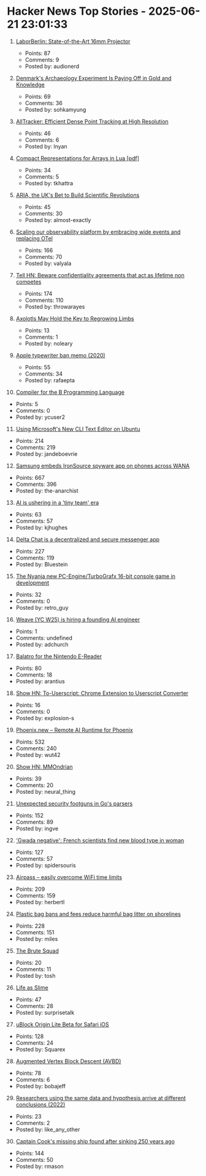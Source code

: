 # Hacker News Top Stories - 2025-06-21 23:01:33

1. [LaborBerlin: State-of-the-Art 16mm Projector](https://www.filmlabs.org/wiki/en/meetings_projects/spectral/laborberlin16mmprojector/start)
   - Points: 87
   - Comments: 9
   - Posted by: audionerd

2. [Denmark's Archaeology Experiment Is Paying Off in Gold and Knowledge](https://www.scientificamerican.com/article/denmark-let-amateurs-dig-for-treasure-and-it-paid-off/)
   - Points: 69
   - Comments: 36
   - Posted by: sohkamyung

3. [AllTracker: Efficient Dense Point Tracking at High Resolution](https://alltracker.github.io/)
   - Points: 46
   - Comments: 6
   - Posted by: lnyan

4. [Compact Representations for Arrays in Lua [pdf]](https://sol.sbc.org.br/index.php/sblp/article/view/30252/30059)
   - Points: 34
   - Comments: 5
   - Posted by: tkhattra

5. [ARIA, the UK's Bet to Build Scientific Revolutions](https://www.asimov.press/p/aria)
   - Points: 45
   - Comments: 30
   - Posted by: almost-exactly

6. [Scaling our observability platform by embracing wide events and replacing OTel](https://clickhouse.com/blog/scaling-observability-beyond-100pb-wide-events-replacing-otel)
   - Points: 166
   - Comments: 70
   - Posted by: valyala

7. [Tell HN: Beware confidentiality agreements that act as lifetime non competes](undefined)
   - Points: 174
   - Comments: 110
   - Posted by: throwarayes

8. [Axolotls May Hold the Key to Regrowing Limbs](https://www.smithsonianmag.com/smart-news/axolotls-may-hold-the-key-to-regrowing-limbs-and-scientists-are-unraveling-their-secrets-to-help-humans-do-the-same-180986781/)
   - Points: 13
   - Comments: 1
   - Posted by: noleary

9. [Apple typewriter ban memo (2020)](http://writingball.blogspot.com/2020/02/the-infamous-apple-typewriter-memo-is.html)
   - Points: 55
   - Comments: 34
   - Posted by: rafaepta

10. [Compiler for the B Programming Language](https://github.com/tsoding/b)
   - Points: 5
   - Comments: 0
   - Posted by: ycuser2

11. [Using Microsoft's New CLI Text Editor on Ubuntu](https://www.omgubuntu.co.uk/2025/06/microsoft-edit-text-editor-ubuntu)
   - Points: 214
   - Comments: 219
   - Posted by: jandeboevrie

12. [Samsung embeds IronSource spyware app on phones across WANA](https://smex.org/open-letter-to-samsung-end-forced-israeli-app-installations-in-the-wana-region/)
   - Points: 667
   - Comments: 396
   - Posted by: the-anarchist

13. [AI is ushering in a 'tiny team' era](https://www.bloomberg.com/news/articles/2025-06-20/ai-is-ushering-in-the-tiny-team-era-in-silicon-valley)
   - Points: 63
   - Comments: 57
   - Posted by: kjhughes

14. [Delta Chat is a decentralized and secure messenger app](https://delta.chat/en/)
   - Points: 227
   - Comments: 119
   - Posted by: Bluestein

15. [The Nyanja new PC-Engine/TurboGrafx 16-bit console game in development](https://sarupro.itch.io/thenyanja)
   - Points: 32
   - Comments: 0
   - Posted by: retro_guy

16. [Weave (YC W25) is hiring a founding AI engineer](https://www.ycombinator.com/companies/weave-3/jobs/SqFnIFE-founding-ai-engineer)
   - Points: 1
   - Comments: undefined
   - Posted by: adchurch

17. [Balatro for the Nintendo E-Reader](https://mattgreer.dev/blog/balatro-for-the-nintendo-ereader/)
   - Points: 80
   - Comments: 18
   - Posted by: arantius

18. [Show HN: To-Userscript: Chrome Extension to Userscript Converter](https://github.com/Explosion-Scratch/to-userscript)
   - Points: 16
   - Comments: 0
   - Posted by: explosion-s

19. [Phoenix.new – Remote AI Runtime for Phoenix](https://fly.io/blog/phoenix-new-the-remote-ai-runtime/)
   - Points: 532
   - Comments: 240
   - Posted by: wut42

20. [Show HN: MMOndrian](https://mmondrian.com/)
   - Points: 39
   - Comments: 20
   - Posted by: neural_thing

21. [Unexpected security footguns in Go's parsers](https://blog.trailofbits.com/2025/06/17/unexpected-security-footguns-in-gos-parsers/)
   - Points: 152
   - Comments: 89
   - Posted by: ingve

22. ['Gwada negative': French scientists find new blood type in woman](https://www.lemonde.fr/en/science/article/2025/06/21/gwada-negative-french-scientists-find-new-blood-type-in-woman_6742577_10.html)
   - Points: 127
   - Comments: 57
   - Posted by: spidersouris

23. [Airpass – easily overcome WiFi time limits](https://airpass.tiagoalves.me/)
   - Points: 209
   - Comments: 159
   - Posted by: herbertl

24. [Plastic bag bans and fees reduce harmful bag litter on shorelines](https://www.science.org/doi/10.1126/science.adp9274)
   - Points: 228
   - Comments: 151
   - Posted by: miles

25. [The Brute Squad](https://sourcegraph.com/blog/the-brute-squad)
   - Points: 20
   - Comments: 11
   - Posted by: tosh

26. [Life as Slime](https://www.asimov.press/p/slime)
   - Points: 47
   - Comments: 28
   - Posted by: surprisetalk

27. [uBlock Origin Lite Beta for Safari iOS](https://testflight.apple.com/join/JjTcThrV)
   - Points: 128
   - Comments: 24
   - Posted by: Squarex

28. [Augmented Vertex Block Descent (AVBD)](https://graphics.cs.utah.edu/research/projects/avbd/)
   - Points: 78
   - Comments: 6
   - Posted by: bobajeff

29. [Researchers using the same data and hypothesis arrive at different conclusions (2022)](https://www.pnas.org/doi/10.1073/pnas.2203150119)
   - Points: 23
   - Comments: 2
   - Posted by: like_any_other

30. [Captain Cook's missing ship found after sinking 250 years ago](https://www.independent.co.uk/news/science/captain-cook-missing-ship-found-hms-endeavour-b2771322.html)
   - Points: 144
   - Comments: 50
   - Posted by: rmason

